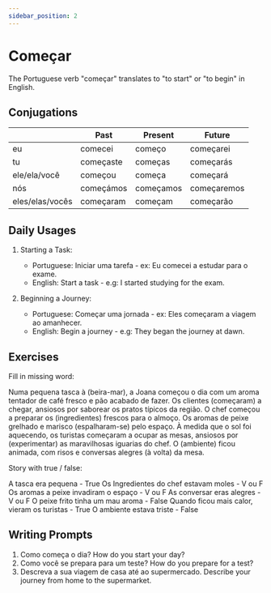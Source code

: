 ```yaml
---
sidebar_position: 2
---
```


# Começar

The Portuguese verb "começar" translates to "to start" or "to begin" in English.

## Conjugations

|                 | Past      | Present   | Future      |
| --------------- | --------- | --------- | ----------- |
| eu              | comecei   | começo    | começarei   |
| tu              | começaste | começas   | começarás   |
| ele/ela/você    | começou   | começa    | começará    |
| nós             | começámos | começamos | começaremos |
| eles/elas/vocês | começaram | começam   | começarão   |

## Daily Usages

1. Starting a Task:

   - Portuguese: Iniciar uma tarefa - ex: Eu comecei a estudar para o exame.
   - English: Start a task - e.g: I started studying for the exam.

2. Beginning a Journey:

   - Portuguese: Começar uma jornada - ex: Eles começaram a viagem ao amanhecer.
   - English: Begin a journey - e.g: They began the journey at dawn.

## Exercises

Fill in missing word:

Numa pequena tasca à (beira-mar), a Joana começou o dia com um aroma tentador de café fresco e pão acabado de fazer. Os clientes (começaram) a chegar, ansiosos por saborear os pratos típicos da região. O chef começou a preparar os (ingredientes) frescos para o almoço. Os aromas de peixe grelhado e marisco (espalharam-se) pelo espaço. À medida que o sol foi aquecendo, os turistas começaram a ocupar as mesas, ansiosos por (experimentar) as maravilhosas iguarias do chef. O (ambiente) ficou animada, com risos e conversas alegres (à volta) da mesa.

Story with true / false:

A tasca era pequena - True
Os Ingredientes do chef estavam moles - V ou F
Os aromas a peixe invadiram o espaço - V ou F
As conversar eras alegres - V ou F
O peixe frito tinha um mau aroma - False
Quando ficou mais calor, vieram os turistas - True
O ambiente estava triste - False

## Writing Prompts

1. Como começa o dia? How do you start your day?
2. Como você se prepara para um teste? How do you prepare for a test?
3. Descreva a sua viagem de casa até ao supermercado. Describe your journey from home to the supermarket.
